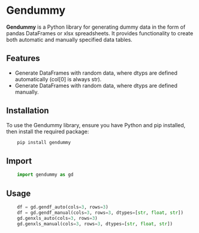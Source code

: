 # Gendummy

**Gendummy** is a Python library for generating dummy data in the form of pandas DataFrames or xlsx spreadsheets. It provides functionality to create both automatic and manually specified data tables. 

## Features

- Generate DataFrames with random data, where dtyps are defined automatically (col[0] is always str).
- Generate DataFrames with random data, where dtyps are defined manually.


## Installation

To use the Gendummy library, ensure you have Python and pip installed, then install the required package:

```bash
    pip install gendummy
```

## Import

```python
    import gendummy as gd
```

## Usage

```python
    df = gd.gendf_auto(cols=3, rows=3)
    df = gd.gendf_manual(cols=3, rows=3, dtypes=[str, float, str])
    gd.genxls_auto(cols=3, rows=3)
    gd.genxls_manual(cols=3, rows=3, dtypes=[str, float, str])

```